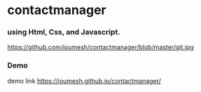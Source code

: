 # contactmanager
###  using Html, Css, and Javascript.

https://github.com/ioumesh/contactmanager/blob/master/git.jpg

### Demo
demo link
https://ioumesh.github.io/contactmanager/
